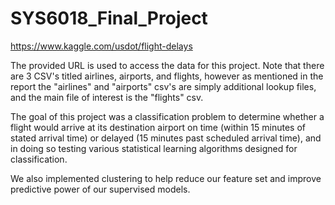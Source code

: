 # SYS6018_Final_Project

https://www.kaggle.com/usdot/flight-delays

The provided URL is used to access the data for this project. Note that there are 3 CSV's titled airlines, airports, and flights, however as mentioned in the report the "airlines" and "airports" csv's are simply additional lookup files, and the main file of interest is the "flights" csv.

The goal of this project was a classification problem to determine whether a flight would arrive at its destination airport on time (within 15 minutes of stated arrival time) or delayed (15 minutes past scheduled arrival time), and in doing so testing various statistical learning algorithms designed for classification.

We also implemented clustering to help reduce our feature set and improve predictive power of our supervised models.
